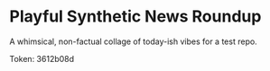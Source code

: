 # Playful Synthetic News Roundup

A whimsical, non-factual collage of today-ish vibes for a test repo.

Token: 3612b08d

## 



## 



## 



## 



## 



## 



## 



## 

